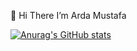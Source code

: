👋 Hi There
I’m Arda Mustafa

[![Anurag's GitHub stats](https://github-readme-stats.vercel.app/api?username=hankpinkman)](https://github.com/hankpinkman/github-readme-stats)

